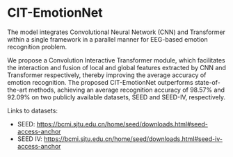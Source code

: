 # CIT-EmotionNet
 The model integrates Convolutional Neural Network (CNN) and Transformer within a single framework in a parallel manner for EEG-based emotion recognition problem. 

 We propose a Convolution Interactive Transformer module, which facilitates the interaction and fusion of local and global features extracted by CNN and Transformer respectively, thereby improving the average accuracy of emotion recognition. The proposed CIT-EmotionNet outperforms state-of-the-art methods, achieving an average recognition accuracy of 98.57% and 92.09% on two publicly available datasets, SEED and SEED-IV, respectively.

Links to datasets:
- SEED: https://bcmi.sjtu.edu.cn/home/seed/downloads.html#seed-access-anchor
- SEED IV: https://bcmi.sjtu.edu.cn/home/seed/downloads.html#seed-iv-access-anchor